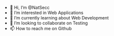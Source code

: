 - 👋 Hi, I’m @NatSecc
- 👀 I’m interested in Web Applications
- 🌱 I’m currently learning about Web Development
- 💞️ I’m looking to collaborate on Testing
- 📫 How to reach me on Github 

<!---
NatSecc/NatSecc is a ✨ special ✨ repository because its `README.md` (this file) appears on your GitHub profile.
You can click the Preview link to take a look at your changes.
--->
